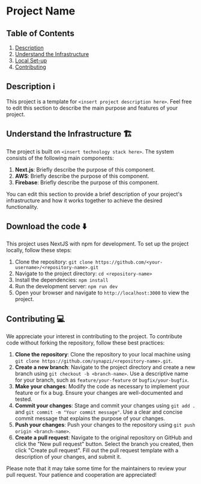 # Project Name

## Table of Contents

1. [Description](#description)
2. [Understand the Infrastructure](#understand-the-infrastructure)
3. [Local Set-up](#local-set-up)
4. [Contributing](#contributing)

<a name="description"></a>

## Description ℹ️

This project is a template for `<insert project description here>`. Feel free to edit this section to describe the main purpose and features of your project.

<a name="understand-the-infrastructure"></a>

## Understand the Infrastructure 🏗️

The project is built on `<insert technology stack here>`. The system consists of the following main components:

1. **Next.js**: Briefly describe the purpose of this component.
2. **AWS**: Briefly describe the purpose of this component.
3. **Firebase**: Briefly describe the purpose of this component.

You can edit this section to provide a brief description of your project's infrastructure and how it works together to achieve the desired functionality.

<a name="local-set-up"></a>

## Download the code ⬇️

This project uses NextJS with npm for development. To set up the project locally, follow these steps:

1. Clone the repository: `git clone https://github.com/<your-username>/<repository-name>.git`
2. Navigate to the project directory: `cd <repository-name>`
3. Install the dependencies: `npm install`
4. Run the development server: `npm run dev`
5. Open your browser and navigate to `http://localhost:3000` to view the project.

<a name="contributing"></a>

## Contributing 💻

We appreciate your interest in contributing to the project. To contribute code without forking the repository, follow these best practices:

1. **Clone the repository**: Clone the repository to your local machine using `git clone https://github.com/synapzi/<repository-name>.git`.
2. **Create a new branch**: Navigate to the project directory and create a new branch using `git checkout -b <branch-name>`. Use a descriptive name for your branch, such as `feature/your-feature` or `bugfix/your-bugfix`.
3. **Make your changes**: Modify the code as necessary to implement your feature or fix a bug. Ensure your changes are well-documented and tested.
4. **Commit your changes**: Stage and commit your changes using `git add .` and `git commit -m "Your commit message"`. Use a clear and concise commit message that explains the purpose of your changes.
5. **Push your changes**: Push your changes to the repository using `git push origin <branch-name>`.
6. **Create a pull request**: Navigate to the original repository on GitHub and click the "New pull request" button. Select the branch you created, then click "Create pull request". Fill out the pull request template with a description of your changes, and submit it.

Please note that it may take some time for the maintainers to review your pull request. Your patience and cooperation are appreciated!
